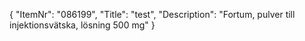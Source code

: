 {
  "ItemNr": "086199",
  "Title": "test",
  "Description": "Fortum, pulver till injektionsvätska, lösning 500 mg"
}